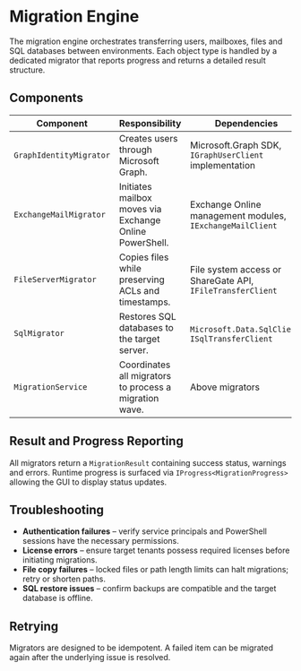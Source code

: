 # Migration Engine

The migration engine orchestrates transferring users, mailboxes, files and SQL databases between environments. Each object type is handled by a dedicated migrator that reports progress and returns a detailed result structure.

## Components

| Component | Responsibility | Dependencies |
|-----------|---------------|--------------|
| `GraphIdentityMigrator` | Creates users through Microsoft Graph. | Microsoft.Graph SDK, `IGraphUserClient` implementation |
| `ExchangeMailMigrator` | Initiates mailbox moves via Exchange Online PowerShell. | Exchange Online management modules, `IExchangeMailClient` |
| `FileServerMigrator` | Copies files while preserving ACLs and timestamps. | File system access or ShareGate API, `IFileTransferClient` |
| `SqlMigrator` | Restores SQL databases to the target server. | `Microsoft.Data.SqlClient`, `ISqlTransferClient` |
| `MigrationService` | Coordinates all migrators to process a migration wave. | Above migrators |

## Result and Progress Reporting

All migrators return a `MigrationResult` containing success status, warnings and errors. Runtime progress is surfaced via `IProgress<MigrationProgress>` allowing the GUI to display status updates.

## Troubleshooting

- **Authentication failures** – verify service principals and PowerShell sessions have the necessary permissions.
- **License errors** – ensure target tenants possess required licenses before initiating migrations.
- **File copy failures** – locked files or path length limits can halt migrations; retry or shorten paths.
- **SQL restore issues** – confirm backups are compatible and the target database is offline.

## Retrying

Migrators are designed to be idempotent. A failed item can be migrated again after the underlying issue is resolved.

